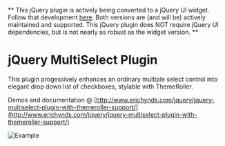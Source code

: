 ** This jQuery plugin is actively being converted to a jQuery UI widget.  Follow that development [here](http://github.com/ehynds/jquery-ui-multiselect-widget).  Both versions are (and will be) actively maintained and supported.  This jQuery plugin does NOT require jQuery UI dependencies, but is not nearly as robust as the widget version. **

# jQuery MultiSelect Plugin

This plugin progessively enhances an ordinary multiple select control into elegant drop down list of checkboxes, stylable with ThemeRoller.  

Demos and documentation @ [http://www.erichynds.com/jquery/jquery-multiselect-plugin-with-themeroller-support/](http://www.erichynds.com/jquery/jquery-multiselect-plugin-with-themeroller-support/)  

![Example](http://www.erichynds.com/examples/jquery-multiselect/screenshot.gif)
